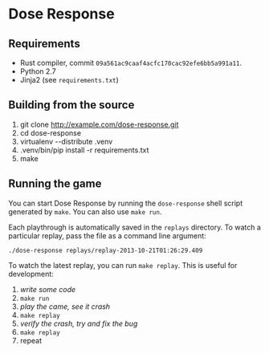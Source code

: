 Dose Response
=============


Requirements
------------

* Rust compiler, commit `09a561ac9caaf4acfc170cac92efe6bb5a991a11`.
* Python 2.7
* Jinja2 (see `requirements.txt`)


Building from the source
------------------------

1. git clone http://example.com/dose-response.git
1. cd dose-response
1. virtualenv --distribute .venv
1. .venv/bin/pip install -r requirements.txt
1. make

Running the game
----------------

You can start Dose Response by running the `dose-response` shell script
generated by `make`. You can also use `make run`.

Each playthrough is automatically saved in the `replays` directory. To watch a
particular replay, pass the file as a command line argument:

    ./dose-response replays/replay-2013-10-21T01:26:29.409

To watch the latest replay, you can run `make replay`. This is useful for
development:

1. _write some code_
1. `make run`
1. _play the came, see it crash_
1. `make replay`
1. _verify the crash, try and fix the bug_
1. `make replay`
1. repeat
